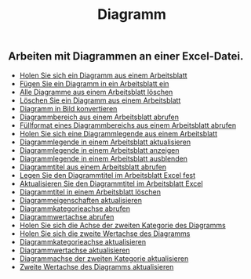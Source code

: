 ﻿---
title: Diagramm
second_title: Aspose.Cells Cloud Documen
type: docs
url: /de/charts/
aliases: [/working-with-charts/]
keywords: REST API, spreadsheets, excel, chart
description: "Cells.Cloud API für Excel Betrieb: Diagramme funktionieren"
weight: 100
---
## Arbeiten mit Diagrammen an einer Excel-Datei.

- [Holen Sie sich ein Diagramm aus einem Arbeitsblatt](/cells/de/get-chart-from-a-worksheet/)
- [Fügen Sie ein Diagramm in ein Arbeitsblatt ein](/cells/de/add-a-chart-in-a-worksheet/)
- [Alle Diagramme aus einem Arbeitsblatt löschen](/cells/de/delete-all-charts-from-a-worksheet/)
- [Löschen Sie ein Diagramm aus einem Arbeitsblatt](/cells/de/delete-a-chart-from-a-worksheet/)
- [Diagramm in Bild konvertieren](/cells/de/convert-chart-to-image/)
- [Diagrammbereich aus einem Arbeitsblatt abrufen](/cells/de/get-chart-area-from-a-worksheet/)
- [Füllformat eines Diagrammbereichs aus einem Arbeitsblatt abrufen](/cells/de/get-fill-format-of-a-chart-area-from-a-worksheet/)
- [Holen Sie sich eine Diagrammlegende aus einem Arbeitsblatt](/cells/de/get-chart-legend-from-a-worksheet/)
- [Diagrammlegende in einem Arbeitsblatt aktualisieren](/cells/de/update-chart-legend-in-a-worksheet/)
- [Diagrammlegende in einem Arbeitsblatt anzeigen](/cells/de/show-chart-legend-in-a-worksheet/)
- [Diagrammlegende in einem Arbeitsblatt ausblenden](/cells/de/hide-chart-legend-in-a-worksheet/)
- [Diagrammtitel aus einem Arbeitsblatt abrufen](/cells/de/get-chart-title-from-a-worksheet/)
- [Legen Sie den Diagrammtitel im Arbeitsblatt Excel fest](/cells/de/set-chart-title-in-excel-worksheet/)
- [Aktualisieren Sie den Diagrammtitel im Arbeitsblatt Excel](/cells/de/update-chart-title-in-excel-worksheet/)
- [Diagrammtitel in einem Arbeitsblatt löschen](/cells/de/delete-chart-title-in-a-worksheet/)
- [Diagrammeigenschaften aktualisieren](/cells/de/charts/propreties/update/)
- [Diagrammkategorieachse abrufen](/cells/de/charts/category-axis/get/)
- [Diagrammwertachse abrufen](/cells/de/charts/value-axis/get/)
- [Holen Sie sich die Achse der zweiten Kategorie des Diagramms](/cells/de/charts/second-category-axis/get/)
- [Holen Sie sich die zweite Wertachse des Diagramms](/cells/de/charts/second-value-axis/get/)
- [Diagrammkategorieachse aktualisieren](/cells/de/charts/category-axis/update/)
- [Diagrammwertachse aktualisieren](/cells/de/charts/value-axis/update/)
- [Diagrammachse der zweiten Kategorie aktualisieren](/cells/de/charts/second-category-axis/update/)
- [Zweite Wertachse des Diagramms aktualisieren](/cells/de/charts/second-value-axis/update/)
